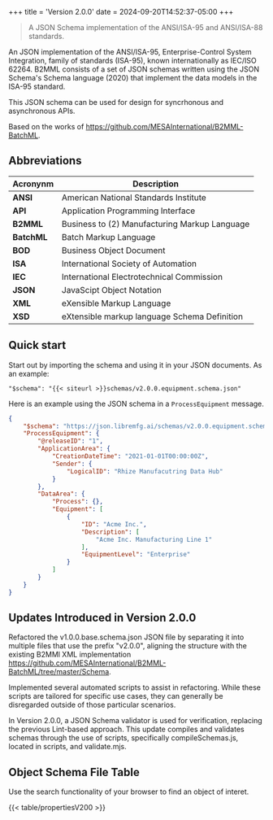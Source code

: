 +++
title = 'Version 2.0.0'
date = 2024-09-20T14:52:37-05:00
+++

> A JSON Schema implementation of the ANSI/ISA-95 and ANSI/ISA-88 standards.

An JSON implementation of the ANSI/ISA-95, Enterprise-Control System Integration, family of standards (ISA-95), known internationally as IEC/ISO 62264. B2MML consists of a set of JSON schemas written using the JSON Schema's Schema language (2020) that implement the data models in the ISA-95 standard.

This JSON schema can be used for design for syncrhonous and asynchronous APIs.

Based on the works of https://github.com/MESAInternational/B2MML-BatchML.

## Abbreviations

| Acronynm    | Description                                                   |
|-------------|---------------------------------------------------------------|
| **ANSI**    | American National Standards Institute                         |
| **API**     | Application Programming Interface                             |
| **B2MML**   | Business to (2) Manufacturing Markup Language                 |
| **BatchML** | Batch Markup Language                                         |
| **BOD**     | Business Object Document                                      | 
| **ISA**     | International Society of Automation                           |
| **IEC**     | International Electrotechnical Commission                     | 
| **JSON**    | JavaScipt Object Notation                                     |
| **XML**     | eXensible Markup Language                                     |
| **XSD**     | eXtensible markup language Schema Definition                  |

## Quick start

Start out by importing the schema and using it in your JSON documents. As an example:

```
"$schema": "{{< siteurl >}}schemas/v2.0.0.equipment.schema.json"
```

Here is an example using the JSON schema in a `ProcessEquipment` message.

```json
{
    "$schema": "https://json.libremfg.ai/schemas/v2.0.0.equipment.schema.json",
    "ProcessEquipment": {
        "@releaseID": "1",
        "ApplicationArea": {
            "CreationDateTime": "2021-01-01T00:00:00Z",
            "Sender": {
                "LogicalID": "Rhize Manufacutring Data Hub"
            }
        },
        "DataArea": {
            "Process": {},
            "Equipment": [
                {
                    "ID": "Acme Inc.",
                    "Description": [
                        "Acme Inc. Manufacturing Line 1"
                    ],
                    "EquipmentLevel": "Enterprise"
                }
            ]
        }
    }
}
```

## Updates Introduced in Version 2.0.0

Refactored the v1.0.0.base.schema.json JSON file by separating it into multiple files that use the prefix "v2.0.0", aligning the structure with the existing B2MMl XML implementation https://github.com/MESAInternational/B2MML-BatchML/tree/master/Schema.

Implemented several automated scripts to assist in refactoring. While these scripts are tailored for specific use cases, they can generally be disregarded outside of those particular scenarios.

In Version 2.0.0, a JSON Schema validator is used for verification, replacing the previous Lint-based approach. This update compiles and validates schemas through the use of scripts, specifically compileSchemas.js, located in scripts, and validate.mjs.

## Object Schema File Table

Use the search functionality of your browser to find an object of interet.

{{< table/propertiesV200 >}}
